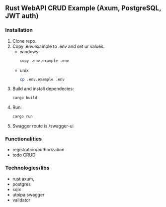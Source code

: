## Rust WebAPI CRUD Example (Axum, PostgreSQL, JWT auth)

### Installation
1. Clone repo.
2. Copy .env.example to .env and set ur values.
   - windows
      ```sh
      copy .env.example .env
      ```
   - unix
      ```sh
      cp .env.example .env
      ```
3. Build and install dependecies:
   ```sh
   cargo build
   ```
4. Run:
   ```sh
   cargo run
   ```
5. Swagger route is /swagger-ui

### Functionalities
- registration/authorization
- todo CRUD

### Technologies/libs
- rust axum,
- postgres
- sqlx
- utoipa swagger
- validator
